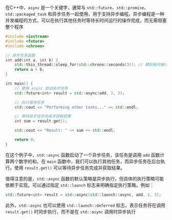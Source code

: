 
  
在C++中，`async` 是一个关键字，通常与 `std::future`、`std::promise`、`std::packaged_task` 和异步任务一起使用，用于支持异步编程。异步编程是一种并发编程的方式，可以在执行其他任务时等待长时间运行的操作完成，而无需阻塞整个程序

```cpp
#include <iostream>
#include <future>
#include <chrono>

// 异步任务函数
int add(int a, int b) {
    std::this_thread::sleep_for(std::chrono::seconds(3)); // 模拟耗时操作
    return a + b;
}

int main() {
    // 使用 async 启动异步任务
    std::future<int> result = std::async(add, 2, 3);

    // 执行其他任务
    std::cout << "Performing other tasks..." << std::endl;

    // 等待异步任务完成并获取结果
    int sum = result.get();

    std::cout << "Result: " << sum << std::endl;

    return 0;
}
```

在这个例子中，`std::async` 函数启动了一个异步任务，该任务是调用 `add` 函数计算两个数字的和。在 `main` 函数中，我们可以执行其他任务，而异步任务在后台执行。使用 `result.get()` 可以等待异步任务完成并获取结果。

值得注意的是，`std::async` 函数的默认策略是异步执行，但具体的执行策略可能依赖于实现。可以通过指定 `std::launch` 标志来明确指定执行策略。例如：
```cpp
std::future<int> result = std::async(std::launch::async, add, 2, 3);
```

此外，`std::async` 也可以使用 `std::launch::deferred` 标志，表示任务将在调用 `result.get()` 时同步执行，而不是在 `std::async` 调用时异步执行